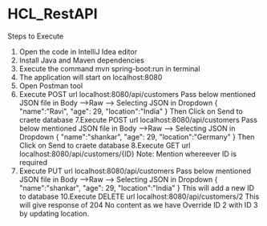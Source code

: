 # HCL_RestAPI
Steps to Execute 
1. Open the code in IntelliJ Idea editor
2. Install Java and Maven dependencies
3. Execute the command mvn spring-boot:run in terminal
4. The application will start on localhost:8080
5. Open Postman tool
6. Execute POST url localhost:8080/api/customers
   Pass below mentioned JSON file in Body -->Raw --> Selecting JSON in Dropdown
   {
     "name":"Ravi",
     "age": 29,
     "location":"India"
   }
   Then Click on Send to craete database
7.Execute POST url localhost:8080/api/customers
   Pass below mentioned JSON file in Body -->Raw --> Selecting JSON in Dropdown
   {
     "name":"shankar",
     "age": 29,
     "location":"Germany"
   }
   Then Click on Send to craete database
 8.Execute GET url localhost:8080/api/customers/{ID}
 Note: Mention whereever ID is required
 9. Execute PUT url localhost:8080/api/customers
   Pass below mentioned JSON file in Body -->Raw --> Selecting JSON in Dropdown
   {
     "name":"shankar",
     "age": 29,
     "location":"India"
   }
   This will add a new ID to database 
  10.Execute DELETE url localhost:8080/api/customers/2
  This will give response of 204 No content as we have Override ID 2 with ID 3 by updating location.
  
